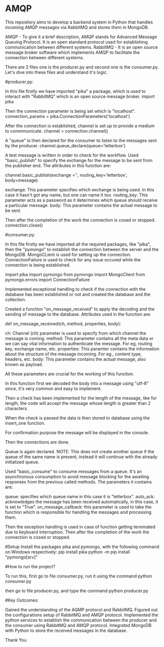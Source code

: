 # AMQP
This repository aims to develop a backend system in Python that handles incoming AMQP messages via RabbitMQ and stores them in MongoDB.

AMQP - To give it a brief description, AMQP stands for Advanced Message Queuing Protocol. It is an open standard protocol used for establishing communication between different systems.
RabbitMQ  - It is an open source message broker software which implements AMQP to facilitate the connection between different systems.

There are 2 files one is the producer.py and second one is the consumer.py. Let's dive into these files and understand it's logic.

#producer.py:

In this file firstly we have imported "pika" a package, which is used to interact with "RabbitMQ" which is an open source message broker.
import pika

Then the connection parameter is being set which is "localhost".
connection_params = pika.ConnectionParameters('localhost')

After the connection is established, channel is set up to provide a medium to commmunicate.
channel = connection.channel()

A "queue" is then declared for the consumer to listen to the messages sent by the producer.
channel.queue_declare(queue='letterbox')

A test message is written in order to check for the workflow.
Used "basic_publish" to specify the exchange for the message to be sent from the publisher end. The attributes in this function are:

channel.basic_publish(exchange ='', routing_key='letterbox', body=message)

exchange: This parameter specifies which exchange is being used. In this case it hasn't got any name, but one can name it too.
routing_key: This parameter acts as a password as it determines which queue should receive a particular message.
body: This parameter contains the actual message to be sent.

Then after the completion of the work the connection is cosed or stopped.
connection.close()

#consumer.py:

In this file firstly we have imported all the required packages, like "pika", then the "pymongo" to establish the connection between the server and the MongoDB.
MongoCLient is used for setting up the connection.
ConnectionFailure is used to check for any issue occured while the connection is being established.

import pika
import pymongo
from pymongo import MongoClient
from pymongo.errors import ConnectionFailure

Implemented exceptional handling to check if the connection with the database has been established or not and created the database and the collection.

Created a function "on_message_received" to apply the decoding and the sending of message to the database.
Attributes used in the function are:

def on_message_received(ch, method, properties, body):

ch: Channel (ch) parameter is used to specify from which channel the message is coming.
method: This parameter contains all the meta data or we can say vital information to authenticate the message. For eg, routing key, exchange name, etc.
properties: This paramter contains the information about the structure of the message incoming. For eg., content type, headers, etc.
body: This parameter contains the actual message, also known as payload.

All these parameters are crucial for the working of this function.

In this function first we decoded the body into a message using "utf-8" since, it's very common and easy to implement.

Then a check has been implemented for the length of the message, like for length, the code will accept the message whose length is greater than 2 characters.

When the check is passed the data is then stored to database using the insert_one function.

For confirmation purpose the message will be displayed in the console.

Then the connections are done.

Queue is again declared.
NOTE: This does not create another queue if the queue of the same name is present, instead it will continue with the already initialized queue.

Used "basic_consume" to consume messages from a queue. It's an asynchronous consumption to avoid message blocking for the awaiting responses from the previous called methods.
The parameters it contains are:

queue: specifies which queue name in this case it is "letterbox".
auto_ack: acknowledges the message has been received automatically, in this case, it is set to "True".
on_message_callback: this parameter is used to take the function which is responsible for handling the messages and processing them.

Then the exception handling is used in case of function getting terminated due to keyboard interruption.
Then after the completion of the work the connection is cosed or stopped.

#Setup
Install the packages pika and pymongo, with the following command on Windows respectively:
pip install pika
python -m pip install "pymongo[srv]"

#How to run the project?

To run this, first go to file consumer.py, run it using the command python consumer.py

then go to file producer.py, and type the command python producer.py

#Key Outcomes:

Gained the understanding of the AQMP protocol and RabbitMQ.
Figured out the configurations setup of RabbitMQ and AMQP protocol.
Implemented the python services to establish the communication between the producer and the consumer using RabbitMQ and AMQP protocol.
Integrated MongoDB with Python to store the received messages in the database.

Thank You
